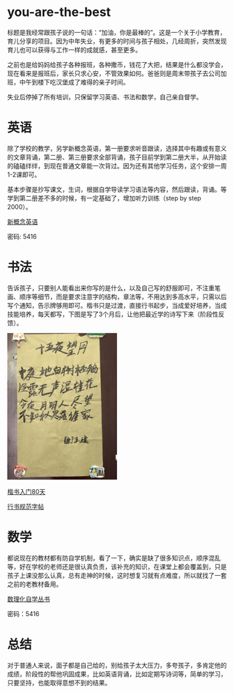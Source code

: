 # you-are-the-best

标题是我经常跟孩子说的一句话：“加油，你是最棒的”。这是一个关于小学教育，育儿分享的项目。因为中年失业，有更多的时间与孩子相处，几经周折，突然发现育儿也可以获得与工作一样的成就感，甚至更多。

之前也是给妈妈给孩子各种报班，各种撒币，钱花了大把，结果是什么都没学会，现在看来是报班后，家长只求心安，不管效果如何。爸爸则是周末带孩子去公司加班，中午到楼下吃汉堡成了难得的亲子时间。

失业后停掉了所有培训，只保留学习英语、书法和数学，自己亲自督学。

# 英语
除了学校的教学，另学新概念英语，第一册要求听音跟读，选择其中有趣或有意义的文章背诵，第二册、第三册要求全部背诵，孩子目前学到第二册大半，从开始读的磕磕绊绊，到现在普通文章能一次背过。因为还有其他学习任务，这个安排一周1-2课即可。

基本步骤是抄写课文，生词，根据自学导读学习语法等内容，然后跟读，背诵。等学到第二册差不多的时候，有一定基础了，增加听力训练（step by step 2000）。

[新概念英语](https://url38.ctfile.com/f/62354638-1464381185-5bafc1?p=5416)

密码: 5416

# 书法
告诉孩子，只要别人能看出来你写的是什么，以及自己写的舒服即可，不注重笔画、顺序等细节，而是要求注意字的结构，章法等，不用达到多高水平，只需以后写个通知，告示牌够用即可。楷书只是过渡，直接行书起步，当成爱好培养，当成技能培养，每天都写，下图是写了3个月后，让他把最近学的诗写下来（阶段性反馈）。

<img src="/IMG_3493.JPG" style="width:50%;"/>

[楷书入门80天](/楷书入门80天.pdf)

[行书规范字帖](/行书规范字帖.pdf)

# 数学
都说现在的教材都有防自学机制，看了一下，确实是缺了很多知识点，顺序混乱等，好在学校的老师还是很认真负责，该补充的知识，在课堂上都会覆盖到，只是孩子上课没那么认真，总有走神的时候，这时想复习就有点难度，所以就找了一套之前的老教材备用。

[数理化自学丛书](https://url38.ctfile.com/f/62354638-1464379880-0eadc2?p=5416)

密码：5416

# 总结
对于普通人来说，面子都是自己给的，别给孩子太大压力，多夸孩子，多肯定他的成绩，阶段性的帮他巩固成果，比如英语背诵，比如定期写诗词等，简单的学习，只要坚持，也能取得意想不到的结果。

